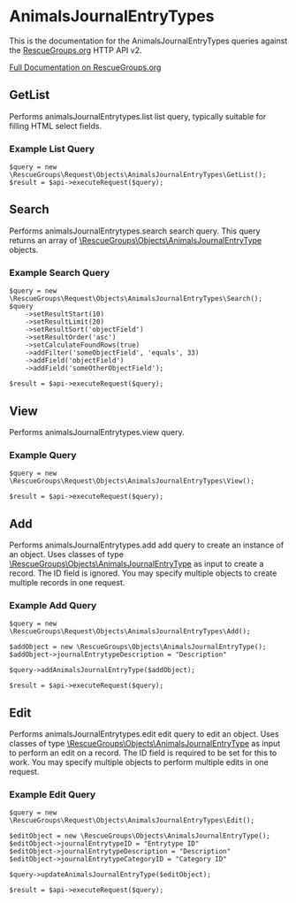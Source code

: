 # AnimalsJournalEntryTypes

This is the documentation for the AnimalsJournalEntryTypes queries against the [RescueGroups.org](https://www.rescuegroups.org/) HTTP API v2.

[Full Documentation on RescueGroups.org](https://userguide.rescuegroups.org/display/APIDG/Object+definitions#Objectdefinitions-animalsJournalEntrytypes)

## GetList


Performs animalsJournalEntrytypes.list list query, typically suitable for filling HTML select fields.

### Example List Query

    $query = new \RescueGroups\Request\Objects\AnimalsJournalEntryTypes\GetList();
    $result = $api->executeRequest($query);





## Search

Performs animalsJournalEntrytypes.search search query. This query returns an array of [\RescueGroups\Objects\AnimalsJournalEntryType](../../src/Objects/AnimalsJournalEntryType.php) objects.

### Example Search Query

    $query = new \RescueGroups\Request\Objects\AnimalsJournalEntryTypes\Search();
    $query
        ->setResultStart(10)
        ->setResultLimit(20)
        ->setResultSort('objectField')
        ->setResultOrder('asc')
        ->setCalculateFoundRows(true)
        ->addFilter('someObjectField', 'equals', 33)
        ->addField('objectField')
        ->addField('someOtherObjectField');

    $result = $api->executeRequest($query);






## View






Performs animalsJournalEntrytypes.view query.

### Example Query

    $query = new \RescueGroups\Request\Objects\AnimalsJournalEntryTypes\View();

    $result = $api->executeRequest($query);


## Add




Performs animalsJournalEntrytypes.add add query to create an instance of an object. Uses classes of type [\RescueGroups\Objects\AnimalsJournalEntryType](../../src/Objects/AnimalsJournalEntryType.php) as input to create a record. The ID field is ignored. You may specify multiple objects to create multiple records in one request.

### Example Add Query

    $query = new \RescueGroups\Request\Objects\AnimalsJournalEntryTypes\Add();

    $addObject = new \RescueGroups\Objects\AnimalsJournalEntryType();
    $addObject->journalEntrytypeDescription = "Description"

    $query->addAnimalsJournalEntryType($addObject);

    $result = $api->executeRequest($query);



## Edit



Performs animalsJournalEntrytypes.edit edit query to edit an object. Uses classes of type [\RescueGroups\Objects\AnimalsJournalEntryType](../../src/Objects/AnimalsJournalEntryType.php) as input to perform an edit on a record. The ID field is required to be set for this to work. You may specify multiple objects to perform multiple edits in one request.

### Example Edit Query

    $query = new \RescueGroups\Request\Objects\AnimalsJournalEntryTypes\Edit();

    $editObject = new \RescueGroups\Objects\AnimalsJournalEntryType();
    $editObject->journalEntrytypeID = "Entrytype ID"
    $editObject->journalEntrytypeDescription = "Description"
    $editObject->journalEntrytypeCategoryID = "Category ID"

    $query->updateAnimalsJournalEntryType($editObject);

    $result = $api->executeRequest($query);




